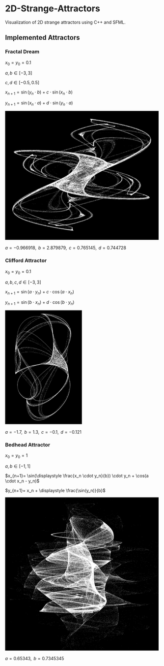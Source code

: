 # 2D-Strange-Attractors

Visualization of 2D strange attractors using C++ and SFML.

## Implemented Attractors
### Fractal Dream
$x_0=y_0=0.1$

$a, b \in [-3,3]$

$c, d \in [-0.5, 0.5]$

$x_{n+1}= \sin(y_n\cdot b)+c\cdot \sin(x_n\cdot b)$

$y_{n+1}= \sin(x_n\cdot a)+d\cdot \sin(y_n\cdot a)$

<img src=/images/fractal_dream.png width=500>

$a=-0.966918,\text{ } b=2.879879,\text{ }  c=0.765145,\text{ }  d=0.744728$

### Clifford Attractor
$x_0=y_0=0.1$

$a, b, c, d \in [-3,3]$

$x_{n+1}= \sin(a \cdot y_n)+c\cdot \cos(a \cdot x_n)$

$y_{n+1}= \sin(b \cdot x_n)+d\cdot \cos(b \cdot y_n)$

<img src=/images/clifford_attractor.png width=250>

$a=-1.7,\text{ } b=1.3,\text{ }  c=-0.1,\text{ }  d=-0.121$

### Bedhead Attractor
$x_0=y_0=1$

$a, b\in [-1,1]$

$x_{n+1}= \sin(\displaystyle \frac{x_n \cdot y_n}{b}) \cdot y_n + \cos(a \cdot x_n - y_n)$

$y_{n+1}= x_n + \displaystyle \frac{\sin(y_n)}{b}$

<img src=/images/bedhead_attractor.png width=500>

$a=0.65343,\text{ } b=0.7345345$

